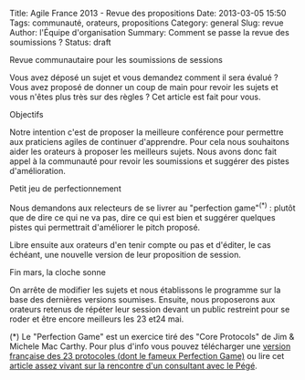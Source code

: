 Title: Agile France 2013 - Revue des propositions
Date: 2013-03-05 15:50
Tags: communauté, orateurs, propositions
Category: general
Slug: revue
Author: l'Équipe d'organisation
Summary: Comment se passe la revue des soumissions ?
Status: draft

<p class="soon-med">
  <span class="color">Revue communautaire pour les soumissions de sessions</span>
</p>
<p class="soon-med">
Vous avez déposé un sujet et vous demandez comment il sera évalué ? Vous avez proposé de donner un coup de main pour revoir les sujets et vous n'êtes plus très sur des règles ? Cet article est fait pour vous.
</p>

<p class="soon-med">
  <span class="color">Objectifs</span>
</p>
<p class="soon-med">
Notre intention c'est de proposer la meilleure conférence pour permettre aux praticiens agiles de continuer d'apprendre. Pour cela nous souhaitons aider les orateurs à proposer les meilleurs sujets.
Nous avons donc fait appel à la communauté pour revoir les soumissions et suggérer des pistes d'amélioration.
</p>

<p class="soon-med">
  <span class="color">Petit jeu de perfectionnement</span>
</p>
<p class="soon-med">
Nous demandons aux relecteurs de se livrer au "perfection game"<sup>(*)</sup> : plutôt que de dire ce qui ne va pas, dire ce qui est bien et suggérer quelques pistes qui permettrait d'améliorer le pitch proposé.
</p>
<p class="soon-med">
Libre ensuite aux orateurs d'en tenir compte ou pas et d'éditer, le cas échéant, une nouvelle version de leur proposition de session. 
</p>

<p class="soon-med">
  <span class="color">Fin mars, la cloche sonne</span>
</p>
<p class="soon-med">
On arrête de modifier les sujets et nous établissons le programme sur la base des dernières versions soumises. Ensuite, nous proposerons aux orateurs retenus de répéter leur session devant un public restreint pour se roder et être encore meilleurs les 23 et24 mai.
</p>
<p class="soon-small">
(*) Le "Perfection Game" est un exercice tiré des "Core Protocols" de Jim & Michele Mac Carthy. Pour plus d'info vous pouvez télécharger une <a href="http://www.mccarthyshow.com/wp-content/uploads/2011/02/Equipe+v2.0-1.2.doc" alt="Core Protocols - Français">version française des 23 protocoles (dont le fameux Perfection Game)</a> ou lire cet <a href="http://partageons-ce-qui-nous-departage.com/perfection-game" alt="">article assez vivant sur la rencontre d'un consultant avec le <span class="color">Pégé</span></a>.
</p>

